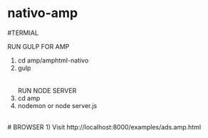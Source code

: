 # nativo-amp

#TERMIAL

RUN GULP FOR AMP <br>
1) cd amp/amphtml-nativo<br>
2) gulp<br>
<br><br>
RUN NODE SERVER<br>
1) cd amp<br>
2) nodemon or node server.js<br>
<br>
# BROWSER
1) Visit http://localhost:8000/examples/ads.amp.html